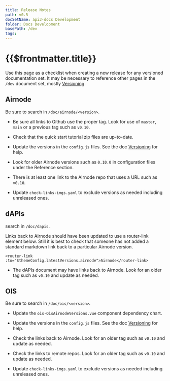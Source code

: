 ```yaml
---
title: Release Notes
path: v0.5
docSetName: api3-docs Development
folder: Docs Development
basePath: /dev
tags:
---
```


# {{$frontmatter.title}}

<TocHeader />
<TOC class="table-of-contents" :include-level="[2,3]" />

Use this page as a checklist when creating a new release for any versioned
documentation set. It may be necessary to reference other pages in the `/dev`
document set, mostly [Versioning](./versioning.md).

## Airnode

Be sure to search in `/doc/airnode/<version>`.

- Be sure all links to Github use the proper tag. Look for use of `master`,
  `main` or a previous tag such as `v0.10`.

- Check that the quick start tutorial zip files are up-to-date.

- Update the versions in the `config.js` files. See the doc
  [Versioning](./versioning.md) for help.

- Look for older Airnode versions such as `0.10.0` in configuration files under
  the Reference section.

- There is at least one link to the Airnode repo that uses a URL such as
  `v0.10`.

- Update `check-links-imgs.yaml` to exclude versions as needed including
  unreleased ones.

## dAPIs

search in `/doc/dapis`.

Links back to Airnode should have been updated to use a router-link element
below. Still it is best to check that someone has not added a standard markdown
link back to a particular Airnode version.

```
<router-link :to="$themeConfig.latestVersions.airnode">Airnode</router-link>
```

- The dAPIs document may have links back to Airnode. Look for an older tag such
  as `v0.10` and update as needed.

## OIS

Be sure to search in `/doc/ois/<version>`.

- Update the `ois-OisAirnodeVersions.vue` component dependency chart.

- Update the versions in the `config.js` files. See the doc
  [Versioning](./versioning.md) for help.

- Check the links back to Airnode. Look for an older tag such as `v0.10` and
  update as needed.

- Check the links to remote repos. Look for an older tag such as `v0.10` and
  update as needed.

- Update `check-links-imgs.yaml` to exclude versions as needed including
  unreleased ones.
